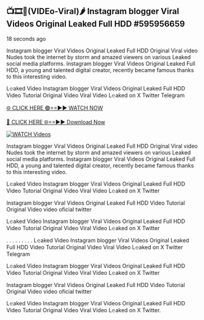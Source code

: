 ## 📺🎞️👙(VIDEo-Viral)🌶 Instagram blogger Viral Videos Original Leaked Full HDD #595956659

18 seconds ago

Instagram blogger Viral Videos Original Leaked Full HDD Original Viral video Nudes took the internet by storm and amazed viewers on various Leaked social media platforms. Instagram blogger Viral Videos Original Leaked Full HDD, a young and talented digital creator, recently became famous thanks to this interesting video.

L𝚎aked Video Instagram blogger Viral Videos Original Leaked Full HDD Video Tutorial Original Video Viral Video L𝚎aked on X Twitter Telegram

[🌐 CLICK HERE 🟢==►► WATCH NOW](https://cutt.ly/te57wshS)

[🔴 CLICK HERE 🌐==►► Download Now](https://cutt.ly/te57wshS)

[![WATCH Videos](https://i.imgur.com/dJHk4Zq.gif)](https://cutt.ly/te57wshS)

Instagram blogger Viral Videos Original Leaked Full HDD Original Viral video Nudes took the internet by storm and amazed viewers on various Leaked social media platforms. Instagram blogger Viral Videos Original Leaked Full HDD, a young and talented digital creator, recently became famous thanks to this interesting video.

L𝚎aked Video Instagram blogger Viral Videos Original Leaked Full HDD Video Tutorial Original Video Viral Video L𝚎aked on X Twitter

Instagram blogger Viral Videos Original Leaked Full HDD Video Tutorial Original Video video oficial twitter

L𝚎aked Video Instagram blogger Viral Videos Original Leaked Full HDD Video Tutorial Original Video Viral Video L𝚎aked on X Twitter

. . . . . . . . . L𝚎aked Video Instagram blogger Viral Videos Original Leaked Full HDD Video Tutorial Original Video Viral Video L𝚎aked on X Twitter Telegram

L𝚎aked Video Instagram blogger Viral Videos Original Leaked Full HDD Video Tutorial Original Video Viral Video L𝚎aked on X Twitter

Instagram blogger Viral Videos Original Leaked Full HDD Video Tutorial Original Video video oficial twitter

L𝚎aked Video Instagram blogger Viral Videos Original Leaked Full HDD Video Tutorial Original Video Viral Video L𝚎aked on X Twitter.
